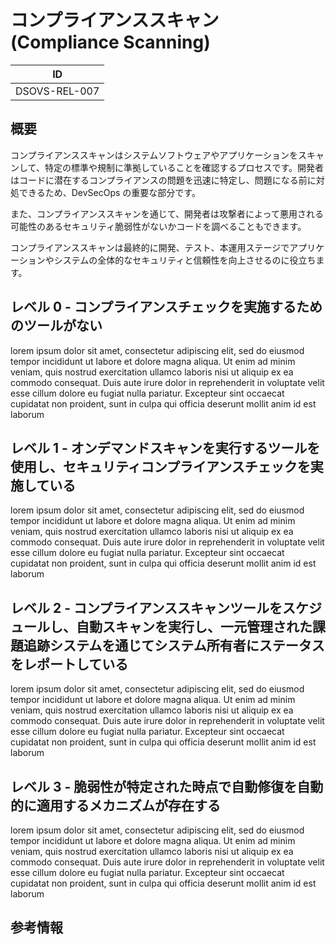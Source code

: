 # コンプライアンススキャン (Compliance Scanning)

| ID            |
| ------------- |
| DSOVS-REL-007 |

## 概要

コンプライアンススキャンはシステムソフトウェアやアプリケーションをスキャンして、特定の標準や規制に準拠していることを確認するプロセスです。開発者はコードに潜在するコンプライアンスの問題を迅速に特定し、問題になる前に対処できるため、DevSecOps の重要な部分です。

また、コンプライアンススキャンを通じて、開発者は攻撃者によって悪用される可能性のあるセキュリティ脆弱性がないかコードを調べることもできます。

コンプライアンススキャンは最終的に開発、テスト、本運用ステージでアプリケーションやシステムの全体的なセキュリティと信頼性を向上させるのに役立ちます。

## レベル 0 - コンプライアンスチェックを実施するためのツールがない

lorem ipsum dolor sit amet, consectetur adipiscing elit, sed do eiusmod tempor incididunt ut labore et dolore magna aliqua. Ut enim ad minim veniam, quis nostrud exercitation ullamco laboris nisi ut aliquip ex ea commodo consequat. Duis aute irure dolor in reprehenderit in voluptate velit esse cillum dolore eu fugiat nulla pariatur. Excepteur sint occaecat cupidatat non proident, sunt in culpa qui officia deserunt mollit anim id est laborum

## レベル 1 - オンデマンドスキャンを実行するツールを使用し、セキュリティコンプライアンスチェックを実施している

lorem ipsum dolor sit amet, consectetur adipiscing elit, sed do eiusmod tempor incididunt ut labore et dolore magna aliqua. Ut enim ad minim veniam, quis nostrud exercitation ullamco laboris nisi ut aliquip ex ea commodo consequat. Duis aute irure dolor in reprehenderit in voluptate velit esse cillum dolore eu fugiat nulla pariatur. Excepteur sint occaecat cupidatat non proident, sunt in culpa qui officia deserunt mollit anim id est laborum

## レベル 2 - コンプライアンススキャンツールをスケジュールし、自動スキャンを実行し、一元管理された課題追跡システムを通じてシステム所有者にステータスをレポートしている

lorem ipsum dolor sit amet, consectetur adipiscing elit, sed do eiusmod tempor incididunt ut labore et dolore magna aliqua. Ut enim ad minim veniam, quis nostrud exercitation ullamco laboris nisi ut aliquip ex ea commodo consequat. Duis aute irure dolor in reprehenderit in voluptate velit esse cillum dolore eu fugiat nulla pariatur. Excepteur sint occaecat cupidatat non proident, sunt in culpa qui officia deserunt mollit anim id est laborum

## レベル 3 - 脆弱性が特定された時点で自動修復を自動的に適用するメカニズムが存在する

lorem ipsum dolor sit amet, consectetur adipiscing elit, sed do eiusmod tempor incididunt ut labore et dolore magna aliqua. Ut enim ad minim veniam, quis nostrud exercitation ullamco laboris nisi ut aliquip ex ea commodo consequat. Duis aute irure dolor in reprehenderit in voluptate velit esse cillum dolore eu fugiat nulla pariatur. Excepteur sint occaecat cupidatat non proident, sunt in culpa qui officia deserunt mollit anim id est laborum

## 参考情報
